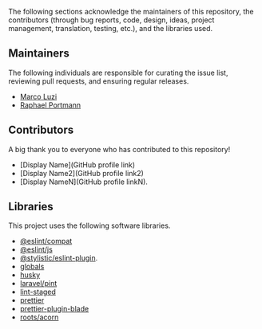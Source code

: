 The following sections acknowledge the maintainers of this repository, the contributors (through bug reports, code, design, ideas, project management, translation, testing, etc.), and the libraries used.

## Maintainers

The following individuals are responsible for curating the issue list, reviewing pull requests, and ensuring regular releases.

- [Marco Luzi](https://github.com/marcoluzi)
- [Raphael Portmann](https://github.com/raphaelportmann)

## Contributors

A big thank you to everyone who has contributed to this repository!

- [Display Name](GitHub profile link)
- [Display Name2](GitHub profile link2)
- [Display NameN](GitHub profile linkN).

## Libraries

This project uses the following software libraries.

- [@eslint/compat](https://github.com/eslint/rewrite/tree/main/packages/compat)
- [@eslint/js](https://github.com/eslint/eslint/tree/main/packages/js)
- [@stylistic/eslint-plugin](https://github.com/eslint-stylistic/eslint-stylistic).
- [globals](https://github.com/sindresorhus/globals)
- [husky](https://github.com/typicode/husky)
- [laravel/pint](https://github.com/laravel/pint)
- [lint-staged](https://github.com/lint-staged/lint-staged)
- [prettier](https://github.com/prettier/prettier)
- [prettier-plugin-blade](https://www.npmjs.com/package/prettier-plugin-blade)
- [roots/acorn](https://github.com/roots/acorn)
